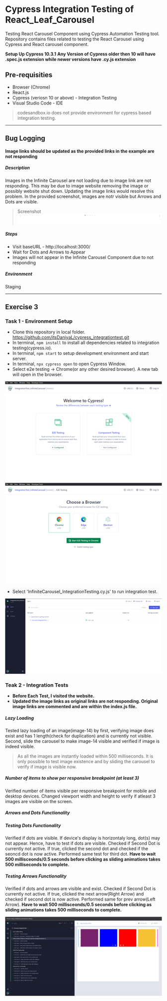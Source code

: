 # **Cypress Integration Testing of React_Leaf_Carousel**
Testing React Carousel Component using Cypress Automation Testing tool. Repository contains files related to testing the React Carousel using Cypress and React carousel component.

**Setup Up Cypress 10.3.1**
**Any Version of Cypress older then 10 will have .spec.js extension while newer versions have .cy.js extension**

## **Pre-requisities**
* Browser (Chrome)
* React.js
* Cypress (veriosn 10 or above) - Integration Testing
* Visual Studio Code - IDE 
> codesandbox.io does not provide environment for cypress based integration testing.
* **
## Bug Logging
#### Image links should be updated as the provided links in the example are not responding
##### Description
Images in the Infinite Carousel are not loading due to image link are not responding. This may be due to image website removing the image or possibly website shut down. Updating the image links would resolve this problem. In the provided screenshot, images are notr visible but Arrows and Dots are visible.
> Screenshot
![Original image links not responding](images/images_notRespoding.png)

##### Steps
* Visit baseURL - http://localhost:3000/
* Wait for Dots and Arrows to Appear
* Images will not appear in the Infinite Carousel Component due to not responding

##### Environment 
Staging
* **

## **Exercise 3**
### Task 1 - Environment Setup
* Clone this repository in local folder. https://github.com/itsDaniyaL/cypress_integrationtest.git
* In terminal, `npm install` to install all dependencies related to integration testing(cypress.io).
* In terminal, `npm start` to setup development environment and start server. 
* In terminal, `npx cypress open` to open Cypress Window.
* Select e2e testing -> Chrome(or any other desired browser). A new tab will open in the browser.

![Cypress Window Screenshot](images/cypress_window.png)
![Cypress Browser Select Window](images/cypress_window_browser.png)
* Select 'InfiniteCarousel_IntegrationTesting.cy.js' to run integration test.

![Cypress Test Spec Window](images/cypress_selectSpec.png)


### Teak 2 - Integration Tests
* **Before Each Test, I visited the website.**
* **Updated the image links as original links are not responding. Original image links are commented and are within the index.js file.**
##### **Lazy Loading**
Tested lazy loading of an image(image-14) by first, verifying image does exist and has 1 length(check for duplication) and is currently not visible. Second, slide the carousel to make image-14 visible and verified if image is indeed visible.
> As all the images are instantly loaded within 500 milliseconds. It is only possible to test image existence and by sliding the carousel to verify if image is visible now.  
##### **Number of items to show per responsive breakpoint (at least 3)**
Verified number of items visible per responsive breakpoint for mobile and desktop devices. Changed viewport width and height to verify if atleast 3 images are visible on the screen.
##### **Arrows and Dots Functionality**
#####  Testing Dots Functionality
Verified if dots are visible. If device's display is horizontaly long, dot(s) may not appear. Hence, have to test if dots are visible.
Checked if Second Dot is currently not active. If true, clicked the second dot and checked if the seoncd dot is now active. Performed same test for third dot.
**Have to wait 500 millisceonds/0.5 seconds before clicking as sliding animations takes 500 milliseconds to complete.**

##### Testing Arrows Functionality
Verified if dots and arrows are visible and exist.
Checked if Second Dot is currently not active. If true, clicked the next arrow(Right Arrow) and checked if second dot is now active. Performed same for prev arrow(Left Arrow).
**Have to wait 500 millisceonds/0.5 seconds before clicking as sliding animations takes 500 milliseconds to complete.**

![Integration Test Specs of Carousel](images/cypress_testSpecs.png)
